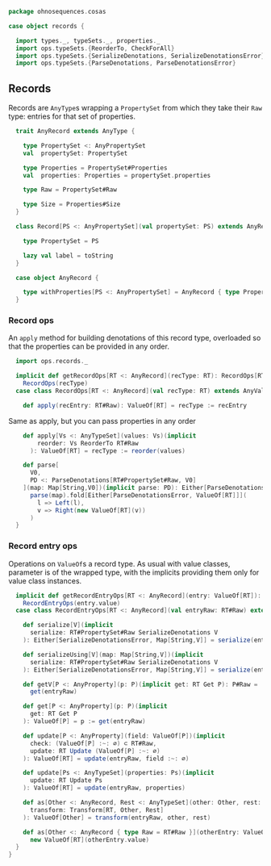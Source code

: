 
```scala
package ohnosequences.cosas

case object records {

  import types._, typeSets._, properties._
  import ops.typeSets.{ReorderTo, CheckForAll}
  import ops.typeSets.{SerializeDenotations, SerializeDenotationsError}
  import ops.typeSets.{ParseDenotations, ParseDenotationsError}
```


## Records

Records are `AnyType`s wrapping a `PropertySet` from which they take their `Raw` type: entries for that set of properties.


```scala
  trait AnyRecord extends AnyType {

    type PropertySet <: AnyPropertySet
    val  propertySet: PropertySet

    type Properties = PropertySet#Properties
    val  properties: Properties = propertySet.properties

    type Raw = PropertySet#Raw

    type Size = Properties#Size
  }

  class Record[PS <: AnyPropertySet](val propertySet: PS) extends AnyRecord {

    type PropertySet = PS

    lazy val label = toString
  }

  case object AnyRecord {

    type withProperties[PS <: AnyPropertySet] = AnyRecord { type Properties = PS }
  }
```


### Record ops

An `apply` method for building denotations of this record type, overloaded so that the properties can be provided in any order.


```scala
  import ops.records._

  implicit def getRecordOps[RT <: AnyRecord](recType: RT): RecordOps[RT] =
    RecordOps(recType)
  case class RecordOps[RT <: AnyRecord](val recType: RT) extends AnyVal {

    def apply(recEntry: RT#Raw): ValueOf[RT] = recType := recEntry
```

Same as apply, but you can pass properties in any order

```scala
    def apply[Vs <: AnyTypeSet](values: Vs)(implicit
        reorder: Vs ReorderTo RT#Raw
      ): ValueOf[RT] = recType := reorder(values)

    def parse[
      V0,
      PD <: ParseDenotations[RT#PropertySet#Raw, V0]
    ](map: Map[String,V0])(implicit parse: PD): Either[ParseDenotationsError, ValueOf[RT]] =
      parse(map).fold[Either[ParseDenotationsError, ValueOf[RT]]](
        l => Left(l),
        v => Right(new ValueOf[RT](v))
      )
  }
```


### Record entry ops

Operations on `ValueOf`s a record type. As usual with value classes, parameter is of the wrapped type, with the implicits providing them only for value class instances.


```scala
  implicit def getRecordEntryOps[RT <: AnyRecord](entry: ValueOf[RT]): RecordEntryOps[RT] =
    RecordEntryOps(entry.value)
  case class RecordEntryOps[RT <: AnyRecord](val entryRaw: RT#Raw) extends AnyVal {

    def serialize[V](implicit
      serialize: RT#PropertySet#Raw SerializeDenotations V
    ): Either[SerializeDenotationsError, Map[String,V]] = serialize(entryRaw)

    def serializeUsing[V](map: Map[String,V])(implicit
      serialize: RT#PropertySet#Raw SerializeDenotations V
    ): Either[SerializeDenotationsError, Map[String,V]] = serialize(entryRaw, map)

    def getV[P <: AnyProperty](p: P)(implicit get: RT Get P): P#Raw =
      get(entryRaw)

    def get[P <: AnyProperty](p: P)(implicit
      get: RT Get P
    ): ValueOf[P] = p := get(entryRaw)

    def update[P <: AnyProperty](field: ValueOf[P])(implicit
      check: (ValueOf[P] :~: ∅) ⊂ RT#Raw,
      update: RT Update (ValueOf[P] :~: ∅)
    ): ValueOf[RT] = update(entryRaw, field :~: ∅)

    def update[Ps <: AnyTypeSet](properties: Ps)(implicit
      update: RT Update Ps
    ): ValueOf[RT] = update(entryRaw, properties)

    def as[Other <: AnyRecord, Rest <: AnyTypeSet](other: Other, rest: Rest)(implicit
      transform: Transform[RT, Other, Rest]
    ): ValueOf[Other] = transform(entryRaw, other, rest)

    def as[Other <: AnyRecord { type Raw = RT#Raw }](otherEntry: ValueOf[Other]): ValueOf[RT] =
      new ValueOf[RT](otherEntry.value)
  }
}

```




[test/scala/cosas/asserts.scala]: ../../../test/scala/cosas/asserts.scala.md
[test/scala/cosas/DenotationTests.scala]: ../../../test/scala/cosas/DenotationTests.scala.md
[test/scala/cosas/SubsetTypesTests.scala]: ../../../test/scala/cosas/SubsetTypesTests.scala.md
[test/scala/cosas/EqualityTests.scala]: ../../../test/scala/cosas/EqualityTests.scala.md
[test/scala/cosas/PropertyTests.scala]: ../../../test/scala/cosas/PropertyTests.scala.md
[test/scala/cosas/RecordTests.scala]: ../../../test/scala/cosas/RecordTests.scala.md
[test/scala/cosas/TypeSetTests.scala]: ../../../test/scala/cosas/TypeSetTests.scala.md
[test/scala/cosas/TypeUnionTests.scala]: ../../../test/scala/cosas/TypeUnionTests.scala.md
[main/scala/cosas/typeUnions.scala]: typeUnions.scala.md
[main/scala/cosas/properties.scala]: properties.scala.md
[main/scala/cosas/records.scala]: records.scala.md
[main/scala/cosas/fns.scala]: fns.scala.md
[main/scala/cosas/types.scala]: types.scala.md
[main/scala/cosas/typeSets.scala]: typeSets.scala.md
[main/scala/cosas/ops/records/Update.scala]: ops/records/Update.scala.md
[main/scala/cosas/ops/records/Transform.scala]: ops/records/Transform.scala.md
[main/scala/cosas/ops/records/Get.scala]: ops/records/Get.scala.md
[main/scala/cosas/ops/typeSets/SerializeDenotations.scala]: ops/typeSets/SerializeDenotations.scala.md
[main/scala/cosas/ops/typeSets/ParseDenotations.scala]: ops/typeSets/ParseDenotations.scala.md
[main/scala/cosas/ops/typeSets/Conversions.scala]: ops/typeSets/Conversions.scala.md
[main/scala/cosas/ops/typeSets/Filter.scala]: ops/typeSets/Filter.scala.md
[main/scala/cosas/ops/typeSets/Subtract.scala]: ops/typeSets/Subtract.scala.md
[main/scala/cosas/ops/typeSets/Mappers.scala]: ops/typeSets/Mappers.scala.md
[main/scala/cosas/ops/typeSets/Union.scala]: ops/typeSets/Union.scala.md
[main/scala/cosas/ops/typeSets/Reorder.scala]: ops/typeSets/Reorder.scala.md
[main/scala/cosas/ops/typeSets/Take.scala]: ops/typeSets/Take.scala.md
[main/scala/cosas/ops/typeSets/Representations.scala]: ops/typeSets/Representations.scala.md
[main/scala/cosas/ops/typeSets/Pop.scala]: ops/typeSets/Pop.scala.md
[main/scala/cosas/ops/typeSets/Replace.scala]: ops/typeSets/Replace.scala.md
[main/scala/cosas/equality.scala]: equality.scala.md